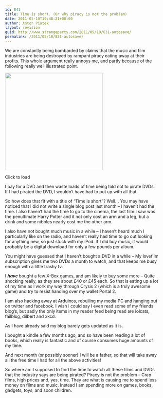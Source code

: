 ```yaml
---
id: 841
title: Time is short. (Or why piracy is not the problem)
date: 2011-05-10T19:48:21+00:00
author: Anton Piatek
layout: revision
guid: http://www.strangeparty.com/2011/05/10/831-autosave/
permalink: /2011/05/10/831-autosave/
---
```

We are constantly being bombarded by claims that the music and film industries are being destroyed by rampant piracy eating away at their profits. This whole argument really annoys me, and partly because of the following really well illustrated point.

<div style="width: 330px" class="wp-caption aligncenter">
  <a href="http://www.makeuseof.com/tech-fun/pirated-dvd-vs-legal-dvd/"><img title="Pirated DVD Vs. Legal DVD" src="http://main.makeuseoflimited.netdna-cdn.com/tech-fun/wp-content/uploads/2010/02/pirateddvd1.png" alt="" width="320" /></a>
  
  <p class="wp-caption-text">
    Click to load
  </p>
</div>

<p style="text-align: left;">
  I pay for a DVD and then waste loads of time being told not to pirate DVDs. If I had pirated the DVD, I wouldn&#8217;t have had to put up with all that.
</p>

So how does that fit with a title of &#8220;Time is short&#8221;? Well&#8230; You may have noticed that I did not write a single blog post last month &#8211; I haven&#8217;t had the time. I also haven&#8217;t had the time to go to the cinema, the last film I saw was the penultimate Harry Potter and it not only cost an arm and a leg, but a drink and some nibbles nearly cost me the other arm.

I also have not bought much music in a while &#8211; I haven&#8217;t heard much I particularly like on the radio, and haven&#8217;t really had time to go out looking for anything new, so just stuck with my iPod. If I did buy music, it would probably be a digital download for only a few pounds per album.

You might have guessed that I haven&#8217;t bought a DVD in a while &#8211; My lovefilm subscription gives me two DVDs a month to watch, and that keeps me busy enough with a little trashy tv.

I **_have_** bought a few X-Box games, and am likely to buy some more &#8211; Quite shocking really, as they are about £40 or £45 each. So that is eating up a lot of my time as I work my way through Crysis 2 (which is a truly awesome game) and try to resist handing over my wallet Portal 2.

I am also hacking away at Arduinos, rebuiling my media PC and hanging out on twitter and facebook. I wish I could say I even read some of my friends blog&#8217;s, but sadly the only items in my reader feed being read are lolcats, failblog, dilbert and xkcd.

As I have already said my blog barely gets updated as it is.

I bought a kindle a few months ago, and so have been reading a lot of books, which really is fantastic and of course consumes huge amounts of my time.

And next month (or possibly sooner) I will be a father, so that will take away all the free time I had for all the above activities!

So where am I supposed to find the time to watch all these films and DVDs that the industry says are being pirated? Piracy is not the problem &#8211; Crap films, high prices and, yes, time. They are what is causing me to spend less money on films and music. Instead I am spending more on games, books, gadgets, toys, and soon children.